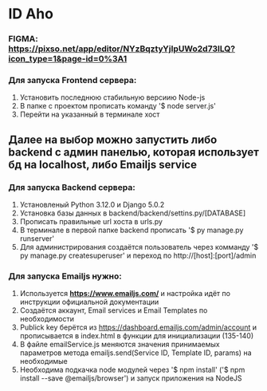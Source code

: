 # ID Aho

### FIGMA: https://pixso.net/app/editor/NYzBqztyYjIpUWo2d73lLQ?icon_type=1&page-id=0%3A1

### Для запуска Frontend сервера:
1) Установить последнюю стабильную версиию Node-js
2) В папке с проектом прописать команду '$ node server.js' 
3) Перейти на указанный в терминале хост

## Далее на выбор можно запустить либо backend с админ панелью, которая использует бд на localhost, либо Emailjs service

### Для запуска Backend сервера:
1) Установленый Python 3.12.0 и Django 5.0.2
2) Установка базы данных в backend/backend/settins.py/[DATABASE]
3) Прописать правильные url хоста в urls.py
4) В терминале в первой папке backend прописать '$ py manage.py runserver'
5) Для администрирования создаётся пользователь через комманду '$ py manage.py createsuperuser' и переход по http://[host]:[port]/admin

### Для запуска Emailjs нужно:
1) Используется **https://www.emailjs.com/** и настройка идёт по инструкции официальной документации
2) Создаётся аккаунт, Email services и Email Templates по необходимости
3) Publick key берётся из https://dashboard.emailjs.com/admin/account и прописывается в index.html в функции для инициализации (135-140)
4) В файле emailService.js меняются значения принимаемых параметров метода emailjs.send(Service ID, Template ID, params) на необходимые
5) Необходима подкачка node модулей через '$ npm install' ('$ npm install --save @emailjs/browser') и запуск приложения на NodeJS
